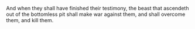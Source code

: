 And when they shall have finished their testimony, the beast that ascendeth out of the bottomless pit shall make war against them, and shall overcome them, and kill them.
